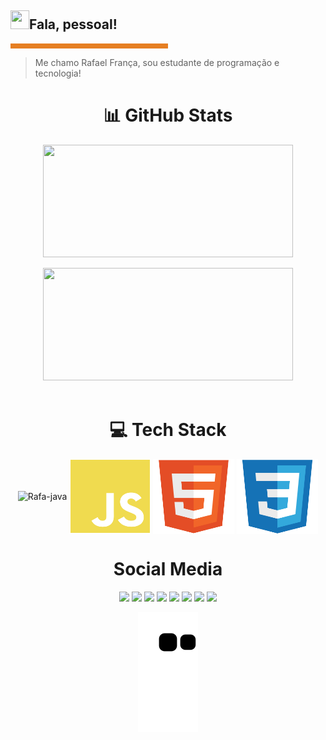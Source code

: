 ## <h2><img height="30px" width="30px"  src="https://camo.githubusercontent.com/e8e7b06ecf583bc040eb60e44eb5b8e0ecc5421320a92929ce21522dbc34c891/68747470733a2f2f6d656469612e67697068792e636f6d2f6d656469612f6876524a434c467a6361737252346961377a2f67697068792e676966"></img>Fala, pessoal!</h2><hr style='background-color:#e67e22;border-width:0;color:#000000;height:8px;line-height:0;text-align:left;width:50%;'/> <blockquote>Me chamo Rafael França, sou estudante de programação e tecnologia! </blockquote> 

 

<div  align="center">
<h1 align="center"> 📊 GitHub Stats </h1>  
           


       
  <img width="400px" height="180em" src="https://github-readme-stats.vercel.app/api?username=Rafasfrancah&show_icons=true&theme=algolia&include_all_commits=true&count_private=true"/><br/>
       
  <img width="400px" height="180em"  src="https://github-readme-stats.vercel.app/api/top-langs/?username=Rafasfrancah&layout=compact&langs_count=16&theme=algolia"/>

   
</div>


  <div  align="center"> 
  <div style="display: inline_block"><br>
  
  <h1 align="center"> 💻 Tech Stack</h1>
  <img align="center" alt="Rafa-java" height="120" width="130" img src="https://cdn.jsdelivr.net/gh/devicons/devicon/icons/java/java-original-wordmark.svg"/>
  <img align="center" alt="Rafa-Js" height="120" width="130" src="https://raw.githubusercontent.com/devicons/devicon/master/icons/javascript/javascript-plain.svg">
  <img align="center" alt="Rafa-HTML" height="120" width="130" src="https://raw.githubusercontent.com/devicons/devicon/master/icons/html5/html5-original.svg">
  <img align="center" alt="Rafa-CSS" height="120" width="130" src="https://raw.githubusercontent.com/devicons/devicon/master/icons/css3/css3-original.svg">
         
          
                      
</div>
 

<div> 
 
 <h1 align="center">Social Media</h1>
  <a href="https://instagram.com/rafasfrancah" target="_blank"><img src="https://img.shields.io/badge/-Instagram-%23E4405F?style=for-the-badge&logo=instagram&logoColor=white" target="_blank"></a>
 	  <a href = "mailto:rafasfrancah@gmail.com"><img src="https://img.shields.io/badge/-Gmail-%23333?style=for-the-badge&logo=gmail&logoColor=white" target="_blank"></a>
  <a href="https://www.linkedin.com/in/rafael-frança-480006246" target="_blank"><img src="https://img.shields.io/badge/-LinkedIn-%230077B5?style=for-the-badge&logo=linkedin&logoColor=white" target="_blank"></a> 
   <a href="https://twitter.com/rafasfrancah" target="_blank"><img src="https://img.shields.io/badge/Twitter-1DA1F2?style=for-the-badge&logo=twitter&logoColor=white" target="_blank"></a> 
    <a href="https://api.whatsapp.com/send?phone=5585996422997" target="_blank"><img src="https://img.shields.io/badge/WhatsApp-25D366?style=for-the-badge&logo=whatsapp&logoColor=white" target="_blank"></a> 
  <a href="https://youtube.com/channel/UCPqt-5lbfh1ORv2SjIk1AkA" target="_blank"><img src="https://img.shields.io/badge/YouTube-FF0000?style=for-the-badge&logo=youtube&logoColor=white" target="_blank"></a>
  <a href="https://telegram.org/@Rafasfrancah" target="_blank"><img src="https://img.shields.io/badge/Telegram-2CA5E0?style=for-the-badge&logo=telegram&logoColor=white" target="_blank"></a>
   <a href="https://discord.com/channels/@me/<5585996422997>" target="_blank"><img src="https://img.shields.io/badge/Discord-7289DA?style=for-the-badge&logo=discord&logoColor=white" target="_blank"></a>
  
</div>
  
![snake gif](https://github.com/Rafasfrancah/Rafasfrancah/blob/output/github-contribution-grid-snake.svg)
